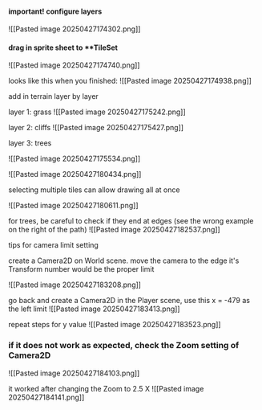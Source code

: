 #### important! configure layers

![[Pasted image 20250427174302.png]]

#### drag in sprite sheet to **TileSet 

![[Pasted image 20250427174740.png]]


looks like this when you finished:
![[Pasted image 20250427174938.png]]


add in terrain layer by layer

layer 1: grass
![[Pasted image 20250427175242.png]]

layer 2: cliffs
![[Pasted image 20250427175427.png]]

layer 3: trees

![[Pasted image 20250427175534.png]]


![[Pasted image 20250427180434.png]]

selecting multiple tiles can allow drawing all at once

![[Pasted image 20250427180611.png]]


for trees, be careful to check if they end at edges (see the wrong example on the right of the path)
![[Pasted image 20250427182537.png]]

tips for camera limit setting

create a Camera2D on World scene.
move the camera to the edge
it's Transform number would be the proper limit

![[Pasted image 20250427183208.png]]


go back and create a Camera2D in the Player scene, use this x = -479 as the left limit
![[Pasted image 20250427183413.png]]

repeat steps for y value
![[Pasted image 20250427183523.png]]


### if it does not work as expected, check the Zoom setting of Camera2D


![[Pasted image 20250427184103.png]]

it worked after changing the Zoom to 2.5 X
![[Pasted image 20250427184141.png]]




